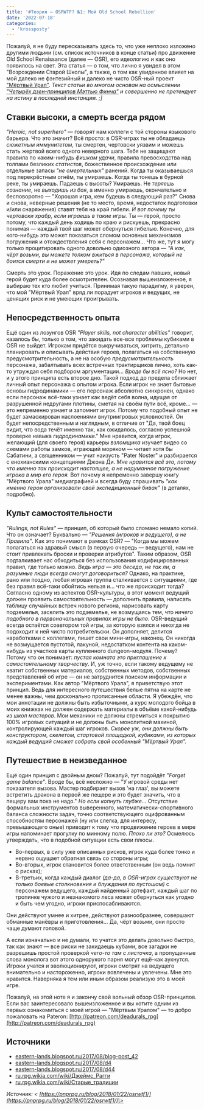 ```yaml
---
title: '#Теория — OSRWTF? №1: Мой Old School Rebellion'
date: '2022-07-18'
categories:
  - 'krossposty'
---
```


Пожалуй, я не буду пересказывать здесь то, что уже неплохо изложено другими людьми (см. список источников в конце статьи) про движение Old School Renaissance (далее — OSR), его идеологию и как оно появилось на свет. Эта статья — о том, что лично я увидел в этом "Возрождении Старой Школы", а также, о том как увиденное влияет на мой далеко не фэнтезийный и далеко не чисто OSR-ный проект ["Мёртвый Урал"](http://patreon.com/deadurals_rpg). _Текст статьи во многом основан на осмыслении ["Четырёх дзен-принципов Мэттью Финча"](https://eastern-lands.blogspot.ru/2017/08/blog-post_42.html) и совершенно не претендует на истину в последней инстанции. ;\]_

## Ставки высоки, а смерть всегда рядом

_"Heroic, not superhero"_ — говорят нам коллеги с той стороны языкового барьера. Что это значит? Всё просто: в OSR-играх ты не обладаешь _сюжетным иммунитетом_, ты смертен, чертовски уязвим и можешь стать жертвой всего одного неверного шага. Тебя не защищают правила по каким-нибудь _фишкам удачи_, правила превосходства над толпами безликих _статистов_, божественное происхождение или отдельные запасы _"не смертельных"_ ранений. Когда ты оказываешься под перекрёстным огнём, ты умираешь. Когда ты тонешь в бурной реке, ты умираешь. Падаешь с высоты? Умираешь. Не _теряешь сознание_, не _выходишь из боя_, а именно умираешь, окончательно и бесповоротно — "Хорошая игра, кем будешь в следующий раз?" Снова и снова, неверные решения (не то место, время, недостаток подготовки и/или снаряжения) ставят тебя на край гибели. _И вот почему ты чертовски храбр, если играешь в такие игры._ Ты — герой, просто потому, что каждый день ходишь по краю и рискуешь, прекрасно понимая — каждый твой шаг может обернуться гибелью. Конечно, для кого-нибудь это может показаться сломом основных механизмов погружения и отождествления себя с персонажем… Что же, тут я могу только процитировать одного довольно одиозного автора — _"А как, чёрт возьми, вы можете толком вжиться в персонажа, который не боится смерти и не может умереть?"_

Смерть это урок. Поражение это урок. Идя по следам павших, новый герой будет куда более осмотрителен. Осознавая вышеизложенное, я выбираю тех кто любит учиться. Принимая такую парадигму, я уверен, что мой "Мёртвый Урал" вряд ли порадует игроков и ведущих, не ценящих риск и не умеющих проигрывать.

## Непосредственность опыта

Ещё один из лозунгов OSR _"Player skills, not character abilities"_ говорит, казалось бы, только о том, что закидать все-все проблемы кубиками в OSR не выйдет. Игрокам придётся выкручиваться, хитрить, детально планировать и описывать действия героев, полагаться на собственную предусмотрительность, а не на особую _предусмотрительность_ персонажа, забалтывать всех встречных трактирщиков лично, хоть как-то утруждая себя подбором аргументации… _Вроде бы всё ясно?_ Но нет, и у этого принципа есть второе дно. Такой подход до предела сближает личный опыт персонажа с опытом игрока. Если игрок не знает бытовые основы гидродинамики — его персонаж абсолютно синхронен, однако если персонаж всё-таки узнает как ведёт себя волна, идущая от разрушенной недругами плотины, сметая на своём пути всё, кроме… — это непременно узнает и запомнит игрок. Потому что подобный опыт не будет замаскирован наслоениями внутриигровых условностей. Он будет непосредственным и наглядным, в отличие от "Да, твой боец видит, что вода течёт именно так, как ожидалось, согласно успешной проверке навыка _гидродинамики_." Мне нравится, когда игрок, желающий (для своего героя) карьеры _взломщика_ изучает видео со схемами работы замков, играющий моряком — читает хотя бы Сабатини, а священником — учит наизусть "Pater Noster" и разбирается с енохианскими концепциями Джона Ди. _Мне нравится всё это, потому что именно так происходит настоящее, а не надуманное погружение игрока в мир его героя._ Вот почему я непременно завершу книгу "Мёртвого Урала" медиаграфией и всегда буду спрашивать _"как именно герои организовали свой экспедиционный бивак"_ (в деталях, подробно).

## Культ самостоятельности

_"Rulings, not Rules"_ — принцип, об который было сломано немало копий. Что он означает? Буквально — _"Решения (игроков и ведущего), а не Правила"_. Как это понимают в рамках OSR? — "Когда мы можем полагаться на здравый смысл (в первую очередь — ведущего), нам не стоит привлекать броски и проверки атрибутов". Таким образом, OSR подталкивает нас обходиться без использования кодифицированных правил, где только можно. _Ведь игра — это беседа, не так ли, а разумные люди всегда смогут договориться?_ Однако, на практике, рано или поздно, любая игровая группа сталкивается с ситуациями, где без правил всё-таки обойтись нельзя и… что же происходит тогда? Согласно одному из аспектов OSR-культуры, в этот момент ведущий должен проявить самостоятельность — дополнить правила, написать таблицу случайных встреч нового региона, нарисовать карту подземелья, заселить это подземелье, не возмущаясь тем, что _ничего подобного в первоначальных правилах игры не было_. OSR-ведущий всегда остаётся соавтором той игры, за которую взялся и никогда не подоходит к ней чисто потребительски. Он дополняет, делится наработками с коллегами, пишет свои мини-игры, наконец. Он никогда не возмущается пустотой, лакуной, недостатком контента на каком-нибудь из участков карты купленного dungeon-модуля. Почему? Потому что он понимает: _пустая комната это приглашение к самостоятельному творчеству_. И, уж точно, если такому ведущему не хватит собственных материалов, собственных методов, собственных представлений об игре — он не затруднится поиском информации и экспериментами. Как автор "Мёртвого Урала", я приветствую этот принцип. Ведь для интересного путешествия белые пятна на карте не менее важны, чем досконально прописанные области. Я убеждён, что мои аннотации не должны быть избыточными, а курс молодого бойца в моих книжках не должен содержать материалы в объёме какой-нибудь из _школ мастеров_. Мои механики не должны стремиться к покрытию 100% игровых ситуаций и не должны быть монолитной махиной, контролирующей каждый шаг игроков. _Скорее уж, они должны быть конструктором, скелетом, стартовой площадкой, кубиками, из которых каждый ведущий сможет собрать свой особенный "Мёртвый Урал"._

## Путешествие в неизведанное

Ещё один принцип с двойным дном? Пожалуй, тут подойдёт _"Forget game balance"_. Вроде бы, всё несложно — "У игровой среды нет показателя вызова. Мастер подбирает вызов 'на глаз', вы можете встретить дракона в первой же пещере и это будет значить, что в пещеру вам пока не надо." _Но если копнуть глубже…_ Отсутствие формальных инструментов выверенного, математически-спортивного баланса сложности задач, точно соответствующего оцифрованным способностям персонажей (ну или слегка, для интересу, превышающего оные) приводит к тому что продвижение героев в мире игры напоминает прогулку по минному полю. _Плохо ли это?_ Осмелюсь утверждать, что в подобной ситуации есть свои плюсы.

- Во-первых, в силу уже описанных рисков, игрок куда более тонко и нервно ощущает обратная связь со стороны игры;
- Во-вторых, игрок становится более ответственным (он ведь помнит о рисках);
- В-третьих, когда каждый диалог _(да-да, в OSR-играх существуют не только боевые столкновения и блуждания по пустошам)_ с персонажем ведущего, каждый найденный артефакт, каждый шаг по тропинке чужого и незнакомого леса может обернуться как угодно и быть чем угодно, игроки приспосабливаются.

Они действуют умнее и хитрее, действуют разнообразнее, совершают обманные манёвры и приготовления… Да, чёрт возьми, они просто чаще думают головой.

А если изначально и не думали, то учатся это делать довольно быстро, так как знают — все риски не закидаешь кубами, все загадки не разрешишь простой проверкой _чего-то там с листочка_, а пропущенные слова монолога вот этого однорукого парня могут ещё-как аукнутся. Игроки учатся и эволюционируют, игроки смотрят на ведущего внимательно и настороженно, игроки вовлечены и увлечены. Мне это нравится. Наверняка я тем или иным образом реализую это в моей игре.

Пожалуй, на этой ноте я и закончу свой вольный обзор OSR-принципов. Если вас заинтересовало вышеизложенное и вы хотите одним из первых ознакомиться с моей игрой — "Мёртвым Уралом" — то добро пожаловать на Pateron: [http://patreon.com/deadurals_rpg](http://patreon.com/deadurals_rpg)

## Источники

- [eastern-lands.blogspot.ru/2017/08/blog-post_42](http://eastern-lands.blogspot.ru/2017/08/blog-post_42.html)
- [eastern-lands.blogspot.ru/2017/08/d4](http://eastern-lands.blogspot.ru/2017/08/d4.html)
- [eastern-lands.blogspot.ru/2017/08/d44](http://eastern-lands.blogspot.ru/2017/08/d44.html)
- [ru.rpg.wikia.com/wiki/Джеймс_Рагги](http://ru.rpg.wikia.com/wiki/%D0%94%D0%B6%D0%B5%D0%B9%D0%BC%D1%81_%D0%A0%D0%B0%D0%B3%D0%B3%D0%B8)
- [ru.rpg.wikia.com/wiki/Старые_традиции](http://ru.rpg.wikia.com/wiki/%D0%A1%D1%82%D0%B0%D1%80%D1%8B%D0%B5_%D1%82%D1%80%D0%B0%D0%B4%D0%B8%D1%86%D0%B8%D0%B8)

_Источник: < [https://pnprpg.ru/blog/2018/01/22/osrwtf1/](https://pnprpg.ru/blog/2018/01/22/osrwtf1/)\>_
